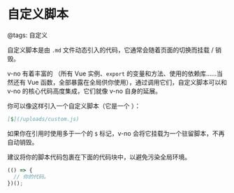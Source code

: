 # 自定义脚本

@tags: 自定义

自定义脚本是由 `.md` 文件动态引入的代码，它通常会随着页面的切换而挂载 / 销毁。

v-no 有着丰富的 [](/api/index.md "#")（所有 Vue 实例、`export` 的变量和方法、使用的依赖库……当然还有 Vue 函数，全部暴露在全局供你使用），通过调用它们，自定义脚本可以和 v-no 的核心代码高度集成，它们就像 v-no 自身的延展。

你可以像这样引入一个自定义脚本（它是一个 [](/docs/markdown-link-ext.md "#")）：

```markdown
[$](/uploads/custom.js)
```

如果你在引用时使用多于一个的 `$` 标记，v-no 会将它挂载为一个驻留脚本，不再自动销毁。

建议将你的脚本代码包裹在下面的代码块中，以避免污染全局环境。

```js
(() => {
  // 你的代码。
})();
```
